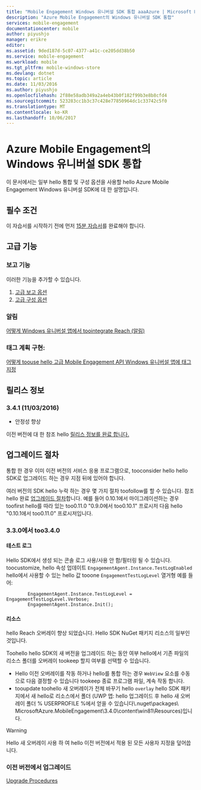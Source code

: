 ```yaml
---
title: "Mobile Engagement Windows 유니버설 SDK 통합 aaaAzure | Microsoft Docs"
description: "Azure Mobile Engagement의 Windows 유니버설 SDK 통합"
services: mobile-engagement
documentationcenter: mobile
author: piyushjo
manager: erikre
editor: 
ms.assetid: 9ded187d-5c07-4377-a41c-ce205dd38b50
ms.service: mobile-engagement
ms.workload: mobile
ms.tgt_pltfrm: mobile-windows-store
ms.devlang: dotnet
ms.topic: article
ms.date: 11/03/2016
ms.author: piyushjo
ms.openlocfilehash: 2f88e58adb349a2a4eb43b0f182f99b3e8b8cfd4
ms.sourcegitcommit: 523283cc1b3c37c428e77850964dc1c33742c5f0
ms.translationtype: MT
ms.contentlocale: ko-KR
ms.lasthandoff: 10/06/2017
---
```

# <a name="windows-universal-sdk-integration-for-azure-mobile-engagement"></a>Azure Mobile Engagement의 Windows 유니버설 SDK 통합
이 문서에서는 일부 hello 통합 및 구성 옵션을 사용할 hello Azure Mobile Engagement Windows 유니버설 SDK에 대 한 설명입니다.

## <a name="prerequisites"></a>필수 조건
이 자습서를 시작하기 전에 먼저 [15분 자습서](mobile-engagement-windows-store-dotnet-get-started.md)를 완료해야 합니다.

## <a name="advanced-features"></a>고급 기능
### <a name="reporting-features"></a>보고 기능
이러한 기능을 추가할 수 있습니다.

1. [고급 보고 옵션](mobile-engagement-windows-store-advanced-reporting.md)
2. [고급 구성 옵션](mobile-engagement-windows-store-advanced-configuration.md)

### <a name="notifications"></a>알림
[어떻게 Windows 유니버설 앱에서 toointegrate Reach (알림)](mobile-engagement-windows-store-integrate-engagement-reach.md)

### <a name="tag-plan-implementation"></a>태그 계획 구현:
[어떻게 toouse hello 고급 Mobile Engagement API Windows 유니버설 앱에 태그 지정](mobile-engagement-windows-store-use-engagement-api.md)

## <a name="release-notes"></a>릴리스 정보
### <a name="341-11032016"></a>3.4.1 (11/03/2016)

* 안정성 향상

이전 버전에 대 한 참조 hello [릴리스 정보를 완료 합니다.](mobile-engagement-windows-store-release-notes.md)

## <a name="upgrade-procedures"></a>업그레이드 절차
통합 한 경우 이미 이전 버전의 서비스 응용 프로그램으로, tooconsider hello hello SDK로 업그레이드 하는 경우 지점 뒤에 있어야 합니다.

여러 버전의 SDK hello 누락 하는 경우 몇 가지 절차 toofollow를 할 수 있습니다. 참조 hello 완료 [업그레이드 절차](mobile-engagement-windows-store-upgrade-procedure.md)합니다. 예를 들어 0.10.1에서 마이그레이션하는 경우 toofirst hello를 따라 있는 too0.11.0 "0.9.0에서 too0.10.1" 프로시저 다음 hello "0.10.1에서 too0.11.0" 프로시저입니다.

### <a name="from-330-too340"></a>3.3.0에서 too3.4.0
#### <a name="test-logs"></a>테스트 로그
Hello SDK에서 생성 되는 콘솔 로그 사용/사용 안 함/필터링 될 수 있습니다. toocustomize, hello 속성 업데이트 `EngagementAgent.Instance.TestLogEnabled` hello에서 사용할 수 있는 hello 값 tooone `EngagementTestLogLevel` 열거형 예를 들어:

            EngagementAgent.Instance.TestLogLevel = EngagementTestLogLevel.Verbose;
            EngagementAgent.Instance.Init();

#### <a name="resources"></a>리소스
hello Reach 오버레이 향상 되었습니다. Hello SDK NuGet 패키지 리소스의 일부인 것입니다.

Toohello hello SDK의 새 버전을 업그레이드 하는 동안 여부 hello에서 기존 파일의 리소스 폴더를 오버레이 tookeep 할지 여부를 선택할 수 있습니다.

* Hello 이전 오버레이를 작동 하거나 hello를 통합 하는 경우 `WebView` 요소를 수동으로 다음 결정할 수 있습니다 tookeep 종료 프로그램 파일, 계속 작동 합니다.
* tooupdate toohello 새 오버레이가 전체 바꾸기 hello `overlay` hello SDK 패키지에서 새 hello로 리소스에서 폴더 (UWP 앱: hello 업그레이드 후 hello 새 오버레이 폴더 % USERPROFILE %에서 얻을 수 있습니다\\.nuget\packages\ MicrosoftAzure.MobileEngagement\3.4.0\content\win81\Resources)입니다.

> [!WARNING]
> Hello 새 오버레이 사용 하 여 hello 이전 버전에서 적용 된 모든 사용자 지정을 덮어씁니다.
> 
> 

### <a name="upgrade-from-older-versions"></a>이전 버전에서 업그레이드
[Upgrade Procedures](mobile-engagement-windows-store-upgrade-procedure.md)

